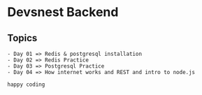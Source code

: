 # Devsnest Backend

## Topics
    - Day 01 => Redis & postgresql installation
    - Day 02 => Redis Practice
    - Day 03 => Postgresql Practice
    - Day 04 => How internet works and REST and intro to node.js



   `happy coding` 